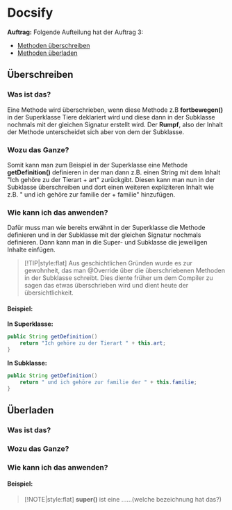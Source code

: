 # Docsify

**Auftrag:**
Folgende Aufteilung hat der Auftrag 3:

* [Methoden überschreiben](#Überschreiben)
* [Methoden überladen](#Überladen)

## Überschreiben

### Was ist das?

Eine Methode wird überschrieben, wenn diese Methode z.B **fortbewegen()** in der Superklasse Tiere deklariert wird und diese dann in der Subklasse nochmals mit der gleichen Signatur erstellt wird. Der **Rumpf**, also der Inhalt der Methode unterscheidet sich aber von dem der Subklasse.

### Wozu das Ganze?

Somit kann man zum Beispiel in der Superklasse eine Methode **getDefinition()** definieren in der man dann z.B. einen String mit dem Inhalt "Ich gehöre zu der Tierart + art" zurückgibt. Diesen kann man nun in der Subklasse überschreiben und dort einen weiteren expliziteren Inhalt wie z.B. " und ich gehöre zur familie der + familie" hinzufügen.

### Wie kann ich das anwenden?

Dafür muss man wie bereits erwähnt in der Superklasse die Methode definieren und in der Subklasse mit der gleichen Signatur nochmals definieren. Dann kann man in die Super- und Subklasse die jeweiligen Inhalte einfügen.

> [!TIP|style:flat]
> Aus geschichtlichen Gründen wurde es zur gewohnheit, das man @Override über die überschriebenen Methoden in der Subklasse schreibt. Dies diente früher um dem Compiler zu sagen das etwas überschrieben wird und dient heute der übersichtlichkeit.
>

#### Beispiel:

**In Superklasse:**

```java
public String getDefinition()
    return "Ich gehöre zu der Tierart " + this.art;
}
```

**In Subklasse:**

```java
public String getDefinition()
    return " und ich gehöre zur familie der " + this.familie;
}
```

## Überladen

### Was ist das?
### Wozu das Ganze?
### Wie kann ich das anwenden?

#### Beispiel:


> [!NOTE|style:flat]
> **super()** ist eine ......(welche bezeichnung hat das?)
>
